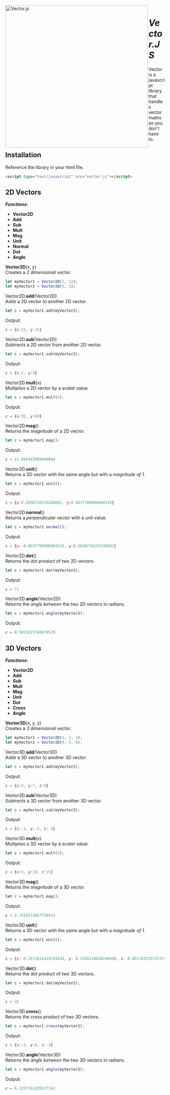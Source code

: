 <img alt="Vector.js" src="https://lh4.googleusercontent.com/ax4nwt3f5fLzLdpKjy9L0EmrtnlRQpz5-m4iZCVnGT5VeyJiU6o06JrQ8FbqOqdrJzdIo6GW_TeESHEkGFUS=w1920-h937" align="left" width="450">  

# *Vector.JS*

Vector is a javascript library that handles vector maths so you don't have to.

## Installation

Reference the library in your html file.

```html
<script type="text/javascript" src="vector.js"></script>
```

## 2D Vectors

***Functions:***
* **Vector2D**
* **Add**
* **Sub**
* **Mult**
* **Mag**
* **Unit**
* **Normal**
* **Dot**
* **Angle**


**Vector2D**(x, y)  
Creates a *2 dimensional* vector.

```javascript
let myVector1 = Vector2D(7, 12);
let myVector2 = Vector2D(5, 3);
```

Vector2D.**add**(Vector2D)  
*Adds* a 2D vector to another 2D vector.

```javascript
let c = myVector1.add(myVector2);
```

Output:

```javascript
c = {x:12, y:15}
```

Vector2D.**sub**(Vector2D)  
*Subtracts* a 2D vector from another 2D vector.

```javascript
let c = myVector1.sub(myVector2);
```

Output:

```javascript
c = {x:2, y:9}
```

Vector2D.**mult**(x)  
*Multiplies* a 2D vector by a *scalar* value.

```javascript
let c = myVector1.mult(5);
```

Output:

```javascript
c = {x:35, y:60}
```

Vector2D.**mag**()  
Returns the *magnitude* of a 2D vector.

```javascript
let c = myVector1.mag();
```

Output:

```javascript
c = 13.892443989449804
```

Vector2D.**unit**()  
Returns a 2D vector with the same angle but with a *magnitude of 1.*

```javascript
let c = myVector1.unit();
```

Output:

```javascript
c = {x:0.5038710255240862, y:0.8637789008984335}
```

Vector2D.**normal**()  
Returns a *perpendicular vector* with a unit value.

```javascript
let c = myVector1.normal();
```

Output:

```javascript
c = {x:-0.8637789008984335, y:0.5038710255240862}
```

Vector2D.**dot**()  
Returns the *dot product* of two 2D vectors.

```javascript
let c = myVector1.dot(myVector2);
```

Output:

```javascript
c = 71
```

Vector2D.**angle**(Vector2D)  
Returns the *angle between* the two 2D vectors in radians.

```javascript
let c = myVector1.angle(myVector2);
```

Output:

```javascript
c = 0.5023023780979529
```

## 3D Vectors

***Functions:***
* **Vector2D**
* **Add**
* **Sub**
* **Mult**
* **Mag**
* **Unit**
* **Dot**
* **Cross**
* **Angle**

**Vector3D**(x, y, z)  
Creates a *3 dimensional* vector.

```javascript
let myVector1 = Vector2D(1, 2, 3);
let myVector2 = Vector2D(4, 5, 6);
```

Vector3D.**add**(Vector3D)  
*Adds* a 3D vector to another 3D vector.

```javascript
let c = myVector1.add(myVector2);
```

Output:

```javascript
c = {x:5, y:7, z:9}
```

Vector3D.**sub**(Vector3D)  
*Subtracts* a 3D vector from another 3D vector.

```javascript
let c = myVector1.sub(myVector2);
```

Output:

```javascript
c = {x:-3, y:-3, z:-3}
```

Vector3D.**mult**(x)  
*Multiplies* a 3D vector by a *scalar* value.

```javascript
let c = myVector1.mult(5);
```

Output:

```javascript
c = {x:5, y:10, z:15}
```

Vector3D.**mag**()  
Returns the *magnitude* of a 3D vector.

```javascript
let c = myVector1.mag();
```

Output:

```javascript
c = 3.7416573867739413
```

Vector3D.**unit**()  
Returns a 3D vector with the same angle but with a *magnitude of 1.*

```javascript
let c = myVector1.unit();
```

Output:

```javascript
c = {x: 0.2672612419124244, y: 0.5345224838248488, z: 0.8017837257372732}
```

Vector3D.**dot**()  
Returns the *dot product* of two 3D vectors.

```javascript
let c = myVector1.dot(myVector2);
```

Output:

```javascript
c = 32
```

Vector3D.**cross**()  
Returns the *cross product* of two 3D vectors.

```javascript
let c = myVector1.cross(myVector2);
```

Output:

```javascript
c = {x:-3, y:6, z:-3}
```

Vector3D.**angle**(Vector3D)  
Returns the *angle between* the two 3D vectors in radians.

```javascript
let c = myVector1.angle(myVector2);
```

Output:

```javascript
c = 0.2257261285527342
```
